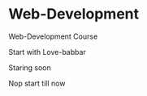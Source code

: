 # Web-Development
Web-Development Course 

Start with Love-babbar

Staring soon 

Nop start till now 

